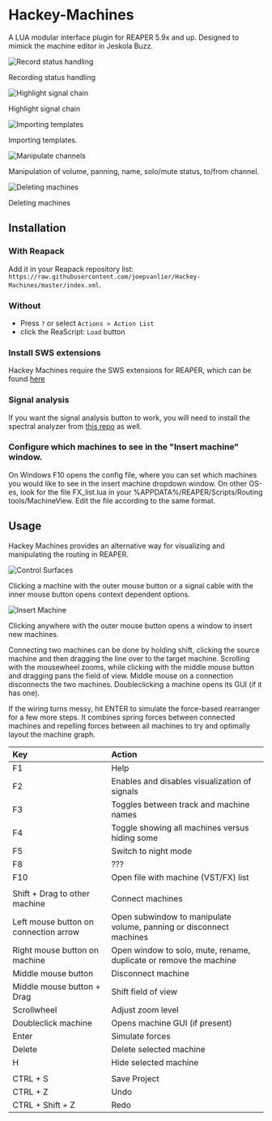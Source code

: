 # Hackey-Machines
A LUA modular interface plugin for REAPER 5.9x and up. Designed to mimick the machine editor in Jeskola Buzz.

![Record status handling](https://i.imgur.com/S2ZVhti.gif)

Recording status handling

![Highlight signal chain](https://i.imgur.com/llYLrCr.gif)

Highlight signal chain

![Importing templates](https://i.imgur.com/WaQWCRC.gif)

Importing templates.

![Manipulate channels](https://i.imgur.com/jKxfOnN.gif)

Manipulation of volume, panning, name, solo/mute status, to/from channel.

![Deleting machines](https://i.imgur.com/bUEdAUR.gif)

Deleting machines

## Installation
### With Reapack
Add it in your Reapack repository list: `https://raw.githubusercontent.com/joepvanlier/Hackey-Machines/master/index.xml`.

### Without
- Press `?` or select `Actions > Action List`
- click the ReaScript: `Load` button

### Install SWS extensions
Hackey Machines require the SWS extensions for REAPER, which can be found [here](http://www.sws-extension.org/)

### Signal analysis
If you want the signal analysis button to work, you will need to install the spectral analyzer from [this repo](https://github.com/JoepVanlier/JSFX) as well.

### Configure which machines to see in the "Insert machine" window.
On Windows F10 opens the config file, where you can set which machines you would like to see in the insert machine dropdown window.
On other OS-es, look for the file FX_list.lua in your %APPDATA%/REAPER/Scripts/Routing tools/MachineView. Edit the file according to the same format.

## Usage
Hackey Machines provides an alternative way for visualizing and manipulating the routing in REAPER.

![Control Surfaces](https://i.imgur.com/VXhQdzy.png)

Clicking a machine with the outer mouse button or a signal cable with the inner mouse button opens context dependent options.


![Insert Machine](https://i.imgur.com/lQ5DTvu.png)

Clicking anywhere with the outer mouse button opens a window to insert new machines.


Connecting two machines can be done by holding shift, clicking the source machine and then dragging the line over to the target machine. Scrolling with the mousewheel zooms, while clicking with the middle mouse button and dragging pans the field of view. Middle mouse on a connection disconnects the two machines. Doubleclicking a machine opens its GUI (if it has one).


If the wiring turns messy, hit ENTER to simulate the force-based rearranger for a few more steps. It combines spring forces between connected machines and repelling forces between all machines to try and optimally layout the machine graph.

  | Key                                   | Action                                                                |
  |:--------------------------------------|:----------------------------------------------------------------------|
  | F1                                    | Help                                                                  |
  | F2                                    | Enables and disables visualization of signals                         |
  | F3                                    | Toggles between track and machine names                               |
  | F4                                    | Toggle showing all machines versus hiding some                        |
  | F5                                    | Switch to night mode                                                  |
  | F8 									  | ??? 																  |
  | F10 								  | Open file with machine (VST/FX) list 								  |
  | 									  | 																	  |
  | Shift + Drag to other machine         | Connect machines                                                      |
  | Left mouse button on connection arrow | Open subwindow to manipulate volume, panning or disconnect machines   |
  | Right mouse button on machine         | Open window to solo, mute, rename, duplicate or remove the machine    |
  | Middle mouse button                   | Disconnect machine                                                    |
  | Middle mouse button + Drag            | Shift field of view                                                   |
  | Scrollwheel                           | Adjust zoom level                                                     |
  | Doubleclick machine                   | Opens machine GUI (if present)                                        |
  | Enter                                 | Simulate forces                                                       |
  | Delete 								  | Delete selected machine 											  |
  | H 	 								  | Hide selected machine 												  |
  | 									  | 																	  |
  | CTRL + S 							  | Save Project 														  |
  | CTRL + Z 							  | Undo 																  |
  | CTRL + Shift + Z 					  | Redo 																  |
 

